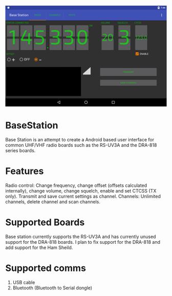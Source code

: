 ![Screenshot of the radio control UI](device-2019-03-02-134436.png)

# BaseStation
Base Station is an attempt to create a Android based user interface for common UHF/VHF radio boards such as the RS-UV3A and the DRA-818 series boards.

# Features
Radio control: Change frequency, change offset (offsets calculated internally), change volume, change squelch, enable and set CTCSS (TX only). Transmit and save current settings as channel.
Channels: Unlimited channels, delete channel and scan channels.

# Supported Boards
Base station currently supports the RS-UV3A and has currently unused support for the DRA-818 boards. I plan to fix support for the DRA-818 and add support for the Ham Sheild.

# Supported comms
1. USB cable
2. Bluetooth (Bluetooth to Serial dongle)
